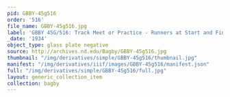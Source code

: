 ```yaml
---
pid: GBBY-45g516
order: '516'
file_name: GBBY-45g516.jpg
label: 'GBBY 45G/516: Track Meet or Practice - Runners at Start and Finish - 1934'
_date: '1934'
object_type: glass plate negative
source: http://archives.nd.edu/Bagby/GBBY-45g516.jpg
thumbnail: "/img/derivatives/simple/GBBY-45g516/thumbnail.jpg"
manifest: "/img/derivatives/iiif/images/GBBY-45g516/manifest.json"
full: "/img/derivatives/simple/GBBY-45g516/full.jpg"
layout: generic_collection_item
collection: bagby
---
```

